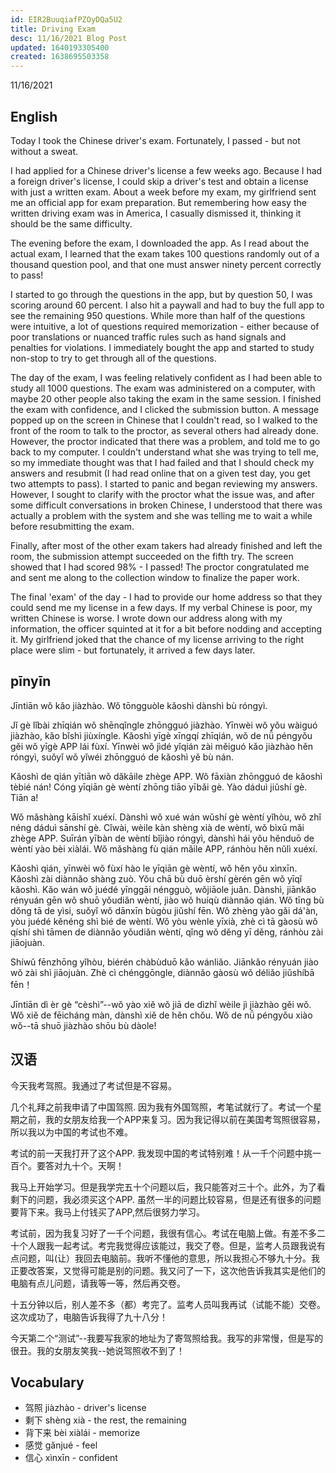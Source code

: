 ```yaml
---
id: EIR2BuuqiafPZOyDQa5U2
title: Driving Exam
desc: 11/16/2021 Blog Post
updated: 1640193305400
created: 1638695503358
---
```


11/16/2021

## English

Today I took the Chinese driver's exam.  Fortunately, I passed - but not without a sweat.

I had applied for a Chinese driver's license a few weeks ago. Because I had a foreign driver's license, I could skip a driver's test and obtain a license with just a written exam. About a week before my exam, my girlfriend sent me an official app for exam preparation.  But remembering how easy the written driving exam was in America, I casually dismissed it, thinking it should be the same difficulty.

The evening before the exam, I downloaded the app. As I read about the actual exam, I learned that the exam takes 100 questions randomly out of a thousand question pool, and that one must answer ninety percent correctly to pass!

I started to go through the questions in the app, but by question 50, I was scoring around 60 percent.  I also hit a paywall and had to buy the full app to see the remaining 950 questions.  While more than half of the questions were intuitive, a lot of questions required memorization - either because of poor translations or nuanced traffic rules such as hand signals and penalties for violations.  I immediately bought the app and started to study non-stop to try to get through all of the questions.

The day of the exam, I was feeling relatively confident as I had been able to study all 1000 questions. The exam was administered on a computer, with maybe 20 other people also taking the exam in the same session.  I finished the exam with confidence, and I clicked the submission button. A message popped up on the screen in Chinese that I couldn't read, so I walked to the front of the room to talk to the proctor, as several others had already done. However, the proctor indicated that there was a problem, and told me to go back to my computer.  I couldn't understand what she was trying to tell me, so my immediate thought was that I had failed and that I should check my answers and resubmit (I had read online that on a given test day, you get two attempts to pass). I started to panic and began reviewing my answers.  However, I sought to clarify with the proctor what the issue was, and after some difficult conversations in broken Chinese, I understood that there was actually a problem with the system and she was telling me to wait a while before resubmitting the exam. 

Finally, after most of the other exam takers had already finished and left the room, the submission attempt succeeded on the fifth try.  The screen showed that I had scored 98% - I passed!  The proctor congratulated me and sent me along to the collection window to finalize the paper work.

The final 'exam' of the day - I had to provide our home address so that they could send me my license in a few days. If my verbal Chinese is poor, my written Chinese is worse. I wrote down our address along with my information, the officer squinted at it for a bit before nodding and accepting it.  My girlfriend joked that the chance of my license arriving to the right place were slim - but fortunately, it arrived a few days later.

## pīnyīn

Jīntiān wǒ kǎo jiàzhào. Wǒ tōngguòle kǎoshì dànshì bù róngyì.

Jǐ gè lǐbài zhīqián wǒ shēnqǐngle zhōngguó jiàzhào. Yīnwèi wǒ yǒu wàiguó jiàzhào, kǎo bǐshì jiùxíngle. Kǎoshì yīgè xīngqí zhīqián, wǒ de nǚ péngyǒu gěi wǒ yīgè APP lái fùxí. Yīnwèi wǒ jìdé yǐqián zài měiguó kǎo jiàzhào hěn róngyì, suǒyǐ wǒ yǐwéi zhōngguó de kǎoshì yě bù nán.

Kǎoshì de qián yītiān wǒ dǎkāile zhège APP. Wǒ fāxiàn zhōngguó de kǎoshì tèbié nán! Cóng yīqiān gè wèntí zhōng tiāo yībǎi gè. Yào dáduì jiǔshí gè. Tiān a!

Wǒ mǎshàng kāishǐ xuéxí. Dànshì wǒ xué wán wǔshí gè wèntí yǐhòu, wǒ zhǐ néng dáduì sānshí gè. Cǐwài, wèile kàn shèng xià de wèntí, wǒ bìxū mǎi zhège APP. Suīrán yībàn de wèntí bǐjiào róngyì, dànshì hái yǒu hěnduō de wèntí yào bèi xiàlái. Wǒ mǎshàng fù qián mǎile APP, ránhòu hěn nǔlì xuéxí.

Kǎoshì qián, yīnwèi wǒ fùxí hào le yīqiān gè wèntí, wǒ hěn yǒu xìnxīn. Kǎoshì zài diànnǎo shàng zuò. Yǒu chā bù duō èrshí gèrén gēn wǒ yīqǐ kǎoshì. Kǎo wán wǒ juédé yīnggāi néngguò, wǒjiāole juǎn. Dànshì, jiānkǎo rényuán gēn wǒ shuō yǒudiǎn wèntí, jiào wǒ huíqù diànnǎo qián. Wǒ tīng bù dǒng tā de yìsi, suǒyǐ wǒ dānxīn bùgòu jiǔshí fēn. Wǒ zhèng yào gǎi dá'àn, yòu juédé kěnéng shì bié de wèntí. Wǒ yòu wènle yīxià, zhè cì tā gàosù wǒ qíshí shì tāmen de diànnǎo yǒudiǎn wèntí, qǐng wǒ děng yī děng, ránhòu zài jiāojuàn.

Shíwǔ fēnzhōng yǐhòu, biérén chàbùduō kǎo wánliǎo. Jiānkǎo rényuán jiào wǒ zài shì jiāojuàn. Zhè cì chénggōngle, diànnǎo gàosù wǒ déliǎo jiǔshíbā fēn！

Jīntiān dì èr gè “cèshì”--wǒ yào xiě wǒ jiā de dìzhǐ wèile jì jiàzhào gěi wǒ. Wǒ xiě de fēicháng màn, dànshì xiě de hěn chǒu. Wǒ de nǚ péngyǒu xiào wǒ--tā shuō jiàzhào shōu bù dàole!

## 汉语

今天我考驾照。我通过了考试但是不容易。

几个礼拜之前我申请了中国驾照. 因为我有外国驾照，考笔试就行了。考试一个星期之前，我的女朋友给我一个APP来复习。因为我记得以前在美国考驾照很容易，所以我以为中国的考试也不难。

考试的前一天我打开了这个APP. 我发现中国的考试特别难！从一千个问题中挑一百个。要答对九十个。天啊！

我马上开始学习。但是我学完五十个问题以后，我只能答对三十个。此外，为了看剩下的问题，我必须买这个APP. 虽然一半的问题比较容易，但是还有很多的问题要背下来。我马上付钱买了APP,然后很努力学习。

考试前，因为我复习好了一千个问题，我很有信心。考试在电脑上做。有差不多二十个人跟我一起考试。考完我觉得应该能过，我交了卷。但是，监考人员跟我说有点问题，叫(让）我回去电脑前。我听不懂他的意思，所以我担心不够九十分。我正要改答案，又觉得可能是别的问题。我又问了一下，这次他告诉我其实是他们的电脑有点儿问题，请我等一等，然后再交卷。

十五分钟以后，别人差不多（都）考完了。监考人员叫我再试（试能不能）交卷。这次成功了，电脑告诉我得了九十八分！

今天第二个“测试”--我要写我家的地址为了寄驾照给我。我写的非常慢，但是写的很丑。我的女朋友笑我--她说驾照收不到了！

## Vocabulary

- 驾照 jiàzhào - driver's license
- 剩下 shèng xià - the rest, the remaining
- 背下来 bèi xiàlái - memorize
- 感觉 gǎnjué - feel
- 信心 xìnxīn - confident
